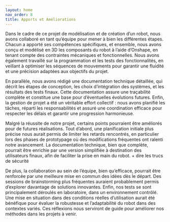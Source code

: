 ```yaml
---
layout: home
nav_order: 8
title: Apports et Améliorations
---
```


Dans le cadre de ce projet de modélisation et de création d’un robot, nous avons collaboré en tant qu’équipe pour mener à bien les différentes étapes. Chacun a apporté ses compétences spécifiques, et ensemble, nous avons conçu et modélisé en 3D les composants du robot à l’aide d’Onshape, en tenant compte des contraintes mécaniques et fonctionnelles. Nous avons également travaillé sur la programmation et les tests des fonctionnalités, en veillant à optimiser les séquences de mouvements pour garantir une fluidité et une précision adaptées aux objectifs du projet.   

En parallèle, nous avons rédigé une documentation technique détaillée, qui décrit les étapes de conception, les choix d’intégration des systèmes, et les résultats des tests finaux. Cette documentation assure une traçabilité complète et constitue une base pour d’éventuelles évolutions futures. Enfin, la gestion de projet a été un véritable effort collectif : nous avons planifié les tâches, réparti les responsabilités et assuré une coordination efficace pour respecter les délais et garantir une progression harmonieuse.   

Malgré la réussite de notre projet, certains points pourraient être améliorés pour de futures réalisations. Tout d’abord, une planification initiale plus précise nous aurait permis de limiter les retards rencontrés, en particulier lors des phases de prototypage où des modifications fréquentes ont ralenti notre avancement. La documentation technique, bien que complète, pourrait être enrichie par une version simplifiée à destination des utilisateurs finaux, afin de faciliter la prise en main du robot.  + dire les trucs de sécurité  

De plus, la collaboration au sein de l’équipe, bien qu’efficace, pourrait être renforcée par une meilleure mise en commun des idées dès le départ. Des sessions de brainstorming plus fréquentes auraient probablement permis d’explorer davantage de solutions innovantes. Enfin, nos tests se sont principalement déroulés en laboratoire, dans un environnement contrôlé. Une mise en situation dans des conditions réelles d’utilisation aurait été bénéfique pour évaluer la robustesse et l’adaptabilité du robot dans des contextes variés. Ces réflexions nous serviront de guide pour améliorer nos méthodes dans les projets à venir. 